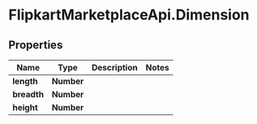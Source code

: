 # FlipkartMarketplaceApi.Dimension

## Properties
Name | Type | Description | Notes
------------ | ------------- | ------------- | -------------
**length** | **Number** |  | 
**breadth** | **Number** |  | 
**height** | **Number** |  | 
